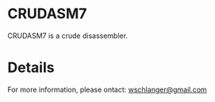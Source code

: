 CRUDASM7
========

CRUDASM7 is a crude disassembler.

Details
=======

For more information, please ontact: wschlanger@gmail.com
